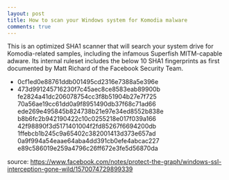 ```yaml
---
layout: post
title: How to scan your Windows system for Komodia malware
comments: true
---
```



This is an optimized SHA1 scanner that will search your system drive for Komodia-related samples, including the infamous Superfish MITM-capable adware.
Its internal ruleset includes the below 10 SHA1 fingerprints as first documented by Matt Richard of the Facebook Security Team.

* 0cf1ed0e88761ddb001495cd2316e7388a5e396e
* 473d991245716230f7c45aec8ce8583eab89900b
fe2824a41dc206078754cc3f8b51904b27e7f725
70a56ae19cc61dd0a9f8951490db37f68c71ad66
ede269e495845b824738b21e97e34ed8552b838e
b8b6fc2b942190422c10c0255218e017f039a166
42f98890f3d5171401004f2fd85267f6694200db
1ffebcb1b245c9a65402c382001413d373e657ad
0a9f994a54eaae64aba4dd391cb0efe4abcac227
e89c586019e259a4796c26ff672e3fe5d56870da

source: https://www.facebook.com/notes/protect-the-graph/windows-ssl-interception-gone-wild/1570074729899339




